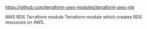 https://github.com/terraform-aws-modules/terraform-aws-rds


AWS RDS Terraform module
Terraform module which creates RDS resources on AWS.
